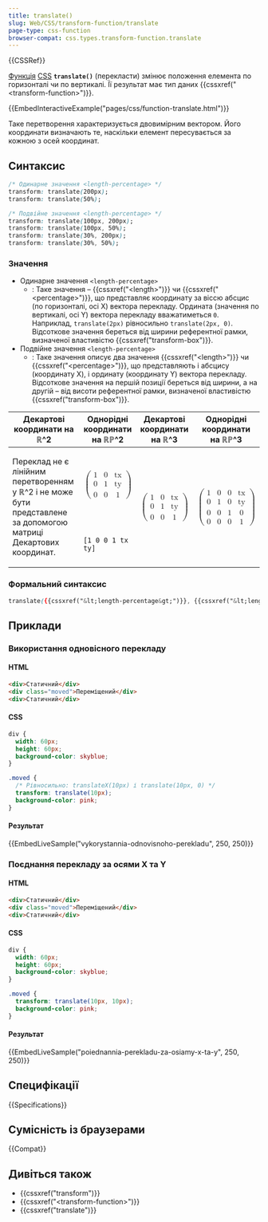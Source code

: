```yaml
---
title: translate()
slug: Web/CSS/transform-function/translate
page-type: css-function
browser-compat: css.types.transform-function.translate
---
```


{{CSSRef}}

[Функція](/uk/docs/Web/CSS/CSS_Functions) [CSS](/uk/docs/Web/CSS) **`translate()`** (перекласти) змінює положення елемента по горизонталі чи по вертикалі. Її результат має тип даних {{cssxref("&lt;transform-function&gt;")}}.

{{EmbedInteractiveExample("pages/css/function-translate.html")}}

Таке перетворення характеризується двовимірним вектором. Його координати визначають те, наскільки елемент пересувається за кожною з осей координат.

## Синтаксис

```css
/* Одинарне значення <length-percentage> */
transform: translate(200px);
transform: translate(50%);

/* Подвійне значення <length-percentage> */
transform: translate(100px, 200px);
transform: translate(100px, 50%);
transform: translate(30%, 200px);
transform: translate(30%, 50%);
```

### Значення

- Одинарне значення `<length-percentage>`
  - : Таке значення – {{cssxref("&lt;length&gt;")}} чи {{cssxref("&lt;percentage&gt;")}}, що представляє координату за віссю абсцис (по горизонталі, осі X) вектора перекладу. Ордината (значення по вертикалі, осі Y) вектора перекладу вважатиметься `0`. Наприклад, `translate(2px)` рівносильно `translate(2px, 0)`. Відсоткове значення береться від ширини референтної рамки, визначеної властивістю {{cssxref("transform-box")}}.
- Подвійне значення `<length-percentage>`
  - : Таке значення описує два значення {{cssxref("&lt;length&gt;")}} чи {{cssxref("&lt;percentage&gt;")}}, що представляють і абсцису (координату X), і ординату (координату Y) вектора перекладу. Відсоткове значення на першій позиції береться від ширини, а на другій – від висоти референтної рамки, визначеної властивістю {{cssxref("transform-box")}}.

<table class="standard-table">
   <thead>
      <tr>
         <th scope="col">Декартові координати на ℝ^2</th>
         <th scope="col">Однорідні координати на ℝℙ^2</th>
         <th scope="col">Декартові координати на ℝ^3</th>
         <th scope="col">Однорідні координати на ℝℙ^3</th>
      </tr>
   </thead>
   <tbody>
      <tr>
         <td rowspan="2">
            <p>
               Переклад не є лінійним перетворенням у ℝ^2 і не може бути представлене за допомогою матриці Декартових координат.
            </p>
         </td>
         <td>
            <math>
               <mrow>
                  <mo>(</mo>
                  <mtable>
                     <mtr>
                        <mtd>
                           <mn>1</mn>
                        </mtd>
                        <mtd>
                           <mn>0</mn>
                        </mtd>
                        <mtd>
                           <mi>tx</mi>
                        </mtd>
                     </mtr>
                     <mtr>
                        <mtd>
                           <mn>0</mn>
                        </mtd>
                        <mtd>
                           <mn>1</mn>
                        </mtd>
                        <mtd>
                           <mi>ty</mi>
                        </mtd>
                     </mtr>
                     <mtr>
                        <mtd>
                           <mn>0</mn>
                        </mtd>
                        <mtd>
                           <mn>0</mn>
                        </mtd>
                        <mtd>
                           <mn>1</mn>
                        </mtd>
                     </mtr>
                  </mtable>
                  <mo>)</mo>
               </mrow>
            </math>
         </td>
         <td rowspan="2">
            <math>
               <mrow>
                  <mo>(</mo>
                  <mtable>
                     <mtr>
                        <mtd>
                           <mn>1</mn>
                        </mtd>
                        <mtd>
                           <mn>0</mn>
                        </mtd>
                        <mtd>
                           <mi>tx</mi>
                        </mtd>
                     </mtr>
                     <mtr>
                        <mtd>
                           <mn>0</mn>
                        </mtd>
                        <mtd>
                           <mn>1</mn>
                        </mtd>
                        <mtd>
                           <mi>ty</mi>
                        </mtd>
                     </mtr>
                     <mtr>
                        <mtd>
                           <mn>0</mn>
                        </mtd>
                        <mtd>
                           <mn>0</mn>
                        </mtd>
                        <mtd>
                           <mn>1</mn>
                        </mtd>
                     </mtr>
                  </mtable>
                  <mo>)</mo>
               </mrow>
            </math>
         </td>
         <td rowspan="2">
            <math>
               <mrow>
                  <mo>(</mo>
                  <mtable>
                     <mtr>
                        <mtd>
                           <mn>1</mn>
                        </mtd>
                        <mtd>
                           <mn>0</mn>
                        </mtd>
                        <mtd>
                           <mn>0</mn>
                        </mtd>
                        <mtd>
                           <mi>tx</mi>
                        </mtd>
                     </mtr>
                     <mtr>
                        <mtd>
                           <mn>0</mn>
                        </mtd>
                        <mtd>
                           <mn>1</mn>
                        </mtd
                           >
                        <mtd>
                           <mn>0</mn>
                        </mtd>
                        <mtd>
                           <mi>ty</mi>
                        </mtd>
                     </mtr>
                     <mtr>
                        <mtd>
                           <mn>0</mn>
                        </mtd>
                        <mtd>
                           <mn>0</mn>
                        </mtd
                           >
                        <mtd>
                           <mn>1</mn>
                        </mtd>
                        <mtd>
                           <mn>0</mn>
                        </mtd>
                     </mtr>
                     <mtr>
                        <mtd>
                           <mn>0</mn>
                        </mtd>
                        <mtd>
                           <mn>0</mn>
                        </mtd>
                        <mtd>
                           <mn>0</mn>
                        </mtd>
                        <mtd>
                           <mn>1</mn>
                        </mtd>
                     </mtr>
                  </mtable>
                  <mo>)</mo>
               </mrow>
            </math>
         </td>
      </tr>
      <tr>
         <td><code>[1 0 0 1 tx ty]</code></td>
      </tr>
   </tbody>
</table>

### Формальний синтаксис

```css
translate({{cssxref("&lt;length-percentage&gt;")}}, {{cssxref("&lt;length-percentage&gt;")}}?)
```

## Приклади

### Використання одновісного перекладу

#### HTML

```html
<div>Статичний</div>
<div class="moved">Переміщений</div>
<div>Статичний</div>
```

#### CSS

```css
div {
  width: 60px;
  height: 60px;
  background-color: skyblue;
}

.moved {
  /* Рівносильно: translateX(10px) і translate(10px, 0) */
  transform: translate(10px);
  background-color: pink;
}
```

#### Результат

{{EmbedLiveSample("vykorystannia-odnovisnoho-perekladu", 250, 250)}}

### Поєднання перекладу за осями X та Y

#### HTML

```html
<div>Статичний</div>
<div class="moved">Переміщений</div>
<div>Статичний</div>
```

#### CSS

```css
div {
  width: 60px;
  height: 60px;
  background-color: skyblue;
}

.moved {
  transform: translate(10px, 10px);
  background-color: pink;
}
```

#### Результат

{{EmbedLiveSample("poiednannia-perekladu-za-osiamy-x-ta-y", 250, 250)}}

## Специфікації

{{Specifications}}

## Сумісність із браузерами

{{Compat}}

## Дивіться також

- {{cssxref("transform")}}
- {{cssxref("&lt;transform-function&gt;")}}
- {{cssxref("translate")}}
